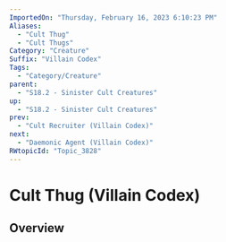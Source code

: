 ```yaml
---
ImportedOn: "Thursday, February 16, 2023 6:10:23 PM"
Aliases:
  - "Cult Thug"
  - "Cult Thugs"
Category: "Creature"
Suffix: "Villain Codex"
Tags:
  - "Category/Creature"
parent:
  - "S18.2 - Sinister Cult Creatures"
up:
  - "S18.2 - Sinister Cult Creatures"
prev:
  - "Cult Recruiter (Villain Codex)"
next:
  - "Daemonic Agent (Villain Codex)"
RWtopicId: "Topic_3828"
---
```

# Cult Thug (Villain Codex)
## Overview
